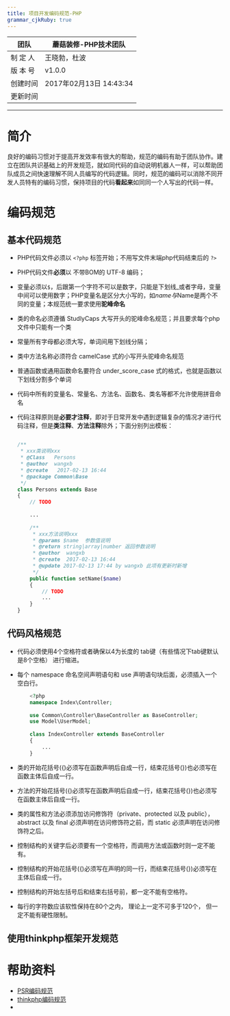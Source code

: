 ```yaml
---
title: 项目开发编码规范-PHP
grammar_cjkRuby: true
---
```


|   团队  |   蘑菇装修-PHP技术团队  |  
| --- | --- | 
|   制 定 人  |   王晓勃，杜波  |     
|   版 本 号 |   v1.0.0  |     
|   创建时间  |   2017年02月13日 14:43:34  |    
|   更新时间  |    |

____

# 简介
良好的编码习惯对于提高开发效率有很大的帮助，规范的编码有助于团队协作。建立在团队共识基础上的开发规范，就如同代码的自动说明机器人一样，可以帮助团队成员之间快速理解不同人员编写的代码逻辑。同时，规范的编码可以消除不同开发人员特有的编码习惯，保持项目的代码**看起来**如同同一个人写出的代码一样。

# 编码规范

## 基本代码规范
* PHP代码文件必须以 `<?php`  标签开始；不用写文件末端php代码结束后的 `?>`

* PHP代码文件**必须**以 不带BOM的 UTF-8 编码；

* 变量必须以`$`，后跟第一个字符不可以是数字，只能是下划线_或者字母，变量中间可以使用数字；PHP变量名是区分大小写的，如$name与$Name是两个不同的变量；本规范统一要求使用**驼峰命名**  

* 类的命名必须遵循 StudlyCaps 大写开头的驼峰命名规范；并且要求每个php文件中只能有一个类

* 常量所有字母都必须大写，单词间用下划线分隔；

* 类中方法名称必须符合 camelCase 式的小写开头驼峰命名规范

* 普通函数或通用函数命名要符合 under_score_case 式的格式，也就是函数以下划线分割多个单词

* 代码中所有的变量名、常量名、方法名、函数名、类名等都不允许使用拼音命名

*  代码注释原则是**必要才注释**，即对于日常开发中遇到逻辑复杂的情况才进行代码注释，但是**类注释**、**方法注释**除外；下面分别列出模板：
	```php
	
	/**
	 * xxx类说明xxx
	 * @Class   Persons
	 * @author  wangxb
	 * @create   2017-02-13 16:44
	 * @package Common\Base
	 */
	class Persons extends Base
	{
		// TODO
		
		...
		
		/**
		 * xxx方法说明xxx
		 * @params $name  参数值说明
		 * @return string|array|number 返回参数说明
		 * @author  wangxb
		 * @create  2017-02-13 16:44
		 * @update 2017-02-13 17:44 by wangxb 此项有更新时新增
		 */
		public function setName($name)
		{
			// TODO
			...
		}
	}
	```


## 代码风格规范

* 代码必须使用4个空格符或者确保以4为长度的 tab键（有些情况下tab键默认是8个空格） 进行缩进。

* 每个 namespace 命名空间声明语句和 use 声明语句块后面，必须插入一个空白行。
	```php
		<?php
		namespace Index\Controller;
		
		use Common\Controller\BaseController as BaseController;
		use Model\UserModel;
		
		class IndexController extends BaseController
		{
			...
		}
	```

* 类的开始花括号({)必须写在函数声明后自成一行，结束花括号(})也必须写在函数主体后自成一行。

* 方法的开始花括号({)必须写在函数声明后自成一行，结束花括号(})也必须写在函数主体后自成一行。

* 类的属性和方法必须添加访问修饰符（private、protected 以及 public）， abstract 以及 final 必须声明在访问修饰符之前，而 static 必须声明在访问修饰符之后。

* 控制结构的关键字后必须要有一个空格符，而调用方法或函数时则一定不能有。

* 控制结构的开始花括号({)必须写在声明的同一行，而结束花括号(})必须写在主体后自成一行。

* 控制结构的开始左括号后和结束右括号前，都一定不能有空格符。
 
* 每行的字符数应该软性保持在80个之内， 理论上一定不可多于120个， 但一定不能有硬性限制。

## 使用thinkphp框架开发规范

# 帮助资料

* [PSR编码规范](https://github.com/wxb/phpLab/tree/master/PSR)
* [thinkphp编码规范](http://document.thinkphp.cn/manual_3_2.html#develop_standard)
* 



